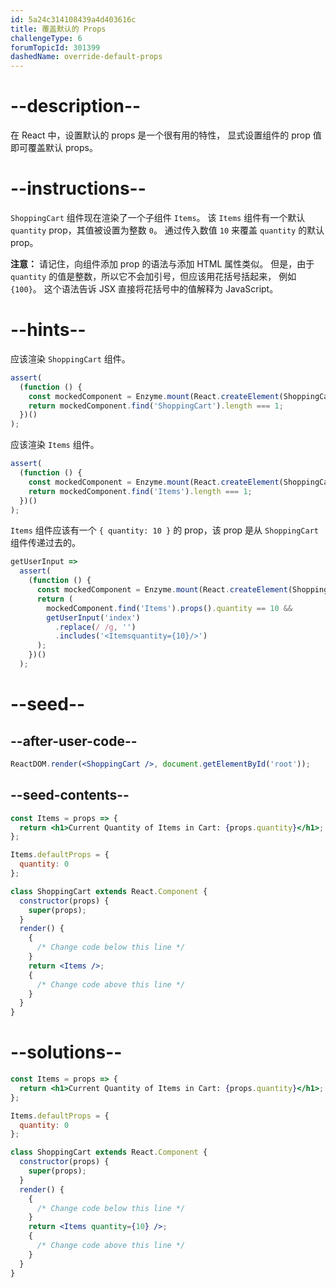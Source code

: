 ```yaml
---
id: 5a24c314108439a4d403616c
title: 覆盖默认的 Props
challengeType: 6
forumTopicId: 301399
dashedName: override-default-props
---
```


# --description--

在 React 中，设置默认的 props 是一个很有用的特性， 显式设置组件的 prop 值即可覆盖默认 props。

# --instructions--

`ShoppingCart` 组件现在渲染了一个子组件 `Items`。 该 `Items` 组件有一个默认 `quantity` prop，其值被设置为整数 `0`。 通过传入数值 `10` 来覆盖 `quantity` 的默认 prop。

**注意：** 请记住，向组件添加 prop 的语法与添加 HTML 属性类似。 但是，由于 `quantity` 的值是整数，所以它不会加引号，但应该用花括号括起来， 例如`{100}`。 这个语法告诉 JSX 直接将花括号中的值解释为 JavaScript。

# --hints--

应该渲染 `ShoppingCart` 组件。

```js
assert(
  (function () {
    const mockedComponent = Enzyme.mount(React.createElement(ShoppingCart));
    return mockedComponent.find('ShoppingCart').length === 1;
  })()
);
```

应该渲染 `Items` 组件。

```js
assert(
  (function () {
    const mockedComponent = Enzyme.mount(React.createElement(ShoppingCart));
    return mockedComponent.find('Items').length === 1;
  })()
);
```

`Items` 组件应该有一个 `{ quantity: 10 }` 的 prop，该 prop 是从 `ShoppingCart` 组件传递过去的。

```js
getUserInput =>
  assert(
    (function () {
      const mockedComponent = Enzyme.mount(React.createElement(ShoppingCart));
      return (
        mockedComponent.find('Items').props().quantity == 10 &&
        getUserInput('index')
          .replace(/ /g, '')
          .includes('<Itemsquantity={10}/>')
      );
    })()
  );
```

# --seed--

## --after-user-code--

```jsx
ReactDOM.render(<ShoppingCart />, document.getElementById('root'));
```

## --seed-contents--

```jsx
const Items = props => {
  return <h1>Current Quantity of Items in Cart: {props.quantity}</h1>;
};

Items.defaultProps = {
  quantity: 0
};

class ShoppingCart extends React.Component {
  constructor(props) {
    super(props);
  }
  render() {
    {
      /* Change code below this line */
    }
    return <Items />;
    {
      /* Change code above this line */
    }
  }
}
```

# --solutions--

```jsx
const Items = props => {
  return <h1>Current Quantity of Items in Cart: {props.quantity}</h1>;
};

Items.defaultProps = {
  quantity: 0
};

class ShoppingCart extends React.Component {
  constructor(props) {
    super(props);
  }
  render() {
    {
      /* Change code below this line */
    }
    return <Items quantity={10} />;
    {
      /* Change code above this line */
    }
  }
}
```
